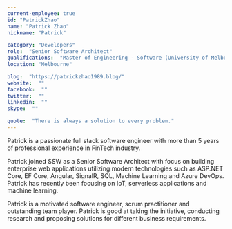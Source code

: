 ```yaml
---
current-employee: true
id: "PatrickZhao"
name: "Patrick Zhao"
nickname: "Patrick"

category: "Developers"
role:  "Senior Software Architect"
qualifications:  "Master of Engineering - Software (University of Melbourne)"
location: "Melbourne"

blog:  "https://patrickzhao1989.blog/"
website:  ""
facebook:  ""
twitter:  ""
linkedin:  ""
skype:  ""

quote:  "There is always a solution to every problem."
---
```


Patrick is a passionate full stack software engineer with more than 5 years of professional experience in FinTech industry.   

Patrick joined SSW as a Senior Software Architect with focus on building enterprise web applications utilizing modern technologies such as ASP.NET Core, EF Core, Angular, SignalR, SQL, Machine Learning and Azure DevOps.  
Patrick has recently been focusing on IoT, serverless applications and machine learning.   

Patrick is a motivated software engineer, scrum practitioner and outstanding team player. Patrick is good at taking the initiative, conducting research and proposing solutions for different business requirements. 
